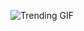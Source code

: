 
<!-- GIF_SECTION -->
![Trending GIF](https://media1.giphy.com/media/v1.Y2lkPThiYjIxNzcya3NndXltdW9tcWNkbWR6YjljdGlhdXF6NGh2cWg2NXg3dDh2OG5kcyZlcD12MV9naWZzX3NlYXJjaCZjdD1n/YYKoJL28YtscdUTGWA/giphy.gif)
<!-- END_GIF_SECTION -->
